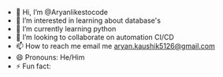 - 👋 Hi, I’m @Aryanlikestocode
- 👀 I’m interested in learning about database's 
- 🌱 I’m currently learning python
- 💞️ I’m looking to collaborate on automation CI/CD
- 📫 How to reach me email me aryan.kaushik5126@gmail.com
- 😄 Pronouns: He/Him
- ⚡ Fun fact: 

<!---
Aryanlikestocode/Aryanlikestocode is a ✨ special ✨ repository because its `README.md` (this file) appears on your GitHub profile.
You can click the Preview link to take a look at your changes.
--->
